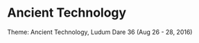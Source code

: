 Ancient Technology
==================

Theme: Ancient Technology, Ludum Dare 36 (Aug 26 - 28, 2016)

